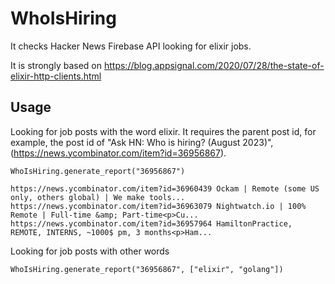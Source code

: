 # WhoIsHiring

It checks Hacker News Firebase API looking for elixir jobs.

It is strongly based on https://blog.appsignal.com/2020/07/28/the-state-of-elixir-http-clients.html

## Usage

Looking for job posts with the word elixir. It requires the parent post id, for example, the post id of "Ask HN: Who is hiring? (August 2023)", (https://news.ycombinator.com/item?id=36956867).

    WhoIsHiring.generate_report("36956867")

    https://news.ycombinator.com/item?id=36960439 Ockam | Remote (some US only, others global) | We make tools...
    https://news.ycombinator.com/item?id=36963079 Nightwatch.io | 100% Remote | Full-time &amp; Part-time<p>Cu...
    https://news.ycombinator.com/item?id=36957964 HamiltonPractice, REMOTE, INTERNS, ~1000$ pm, 3 months<p>Ham...

Looking for job posts with other words

    WhoIsHiring.generate_report("36956867", ["elixir", "golang"])
